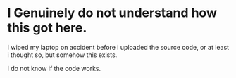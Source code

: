 # I Genuinely do not understand how this got here.

I wiped my laptop on accident before i uploaded the source code, or at least i thought so, but somehow this exists.

I do not know if the code works.
